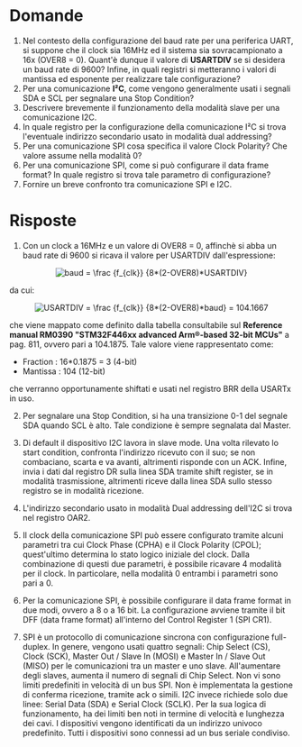 # Domande
1. Nel contesto della configurazione del baud rate per una periferica UART, si suppone che il clock sia 16MHz ed il sistema sia sovracampionato a 16x (OVER8 = 0). Quant'è dunque il valore di **USARTDIV** se si desidera un baud rate di 9600? Infine, in quali registri si metteranno i valori di mantissa ed esponente per realizzare tale configurazione?
2. Per una comunicazione **I²C**, come vengono generalmente usati i segnali SDA e SCL per segnalare una Stop Condition?
3. Descrivere brevemente il funzionamento della modalità slave per una comunicazione I2C.
4. In quale registro per la configurazione della comunicazione I²C si trova l'eventuale indirizzo secondario usato in modalità dual addressing?
5. Per una comunicazione SPI cosa specifica il valore Clock Polarity? Che valore assume nella modalità 0?
6. Per una comunicazione SPI, come si può configurare il data frame format? In quale registro si trova tale parametro di configurazione?
7. Fornire un breve confronto tra comunicazione SPI e I2C.

# Risposte
1. Con un clock a 16MHz e un valore di OVER8 = 0, affinchè si abba un baud rate di 9600 si ricava il valore per USARTDIV dall'espressione:

<p align="center">
<img src="https://latex.codecogs.com/svg.image?baud&space;=&space;\frac&space;{f_{clk}}&space;{8*(2-OVER8)*USARTDIV}" title="baud = \frac {f_{clk}} {8*(2-OVER8)*USARTDIV}" />
</p>

da cui:

<p align="center">
<img src="https://latex.codecogs.com/svg.image?USARTDIV&space;=&space;\frac&space;{f_{clk}}&space;{8*(2-OVER8)*baud}&space;=&space;104.1667" title="USARTDIV = \frac {f_{clk}} {8*(2-OVER8)*baud} = 104.1667" />
</p>

che viene mappato come definito dalla tabella consultabile sul **Reference manual RM0390 "STM32F446xx advanced Arm®-based 32-bit MCUs"** a pag. 811, ovvero pari a 104.1875.
Tale valore viene rappresentato come:
  * Fraction : 16*0.1875 = 3 (4-bit)
  * Mantissa : 104 (12-bit)

che verranno opportunamente shiftati e usati nel registro BRR della USARTx in uso.

2. Per segnalare una Stop Condition, si ha una transizione 0-1 del segnale SDA quando SCL è alto. Tale condizione è sempre segnalata dal Master.

3. Di default il dispositivo I2C lavora in slave mode. Una volta rilevato lo start condition, confronta l'indirizzo ricevuto con il suo; se non combaciano, scarta e va avanti, altrimenti risponde con un ACK. Infine, invia i dati dal registro DR sulla linea SDA tramite shift register, se in modalità trasmissione, altrimenti riceve dalla linea SDA sullo stesso registro se in modalità ricezione.

4. L'indirizzo secondario usato in modalità Dual addressing dell'I2C si trova nel registro OAR2.

5. Il clock della comunicazione SPI può essere configurato tramite alcuni parametri tra cui Clock Phase (CPHA) e il Clock Polarity (CPOL); quest'ultimo determina lo stato logico iniziale del clock. Dalla combinazione di questi due parametri, è possibile ricavare 4 modalità per il clock. In particolare, nella modalità 0 entrambi i parametri sono pari a 0.

6. Per la comunicazione SPI, è possibile configurare il data frame format in due modi, ovvero a 8 o a 16 bit. La configurazione avviene tramite il bit DFF (data frame format) all'interno del Control Register 1 (SPI CR1).

7. SPI è un protocollo di comunicazione sincrona con configurazione full-duplex. In genere, vengono usati quattro segnali: Chip Select (CS), Clock (SCK), Master Out / Slave In (MOSI) e Master In / Slave Out (MISO) per le comunicazioni tra un master e uno slave.
All'aumentare degli slaves, aumenta il numero di segnali di Chip Select. Non vi sono limiti predefiniti in velocità di un bus SPI. Non è implementata la gestione di conferma ricezione, tramite ack o simili. I2C invece richiede solo due linee: Serial Data (SDA) e Serial Clock (SCLK). Per la sua logica di funzionamento, ha dei limiti ben noti in termine di velocità e lunghezza dei cavi. I dispositivi vengono identificati da un indirizzo univoco predefinito. Tutti i dispositivi sono connessi ad un bus seriale condiviso.
